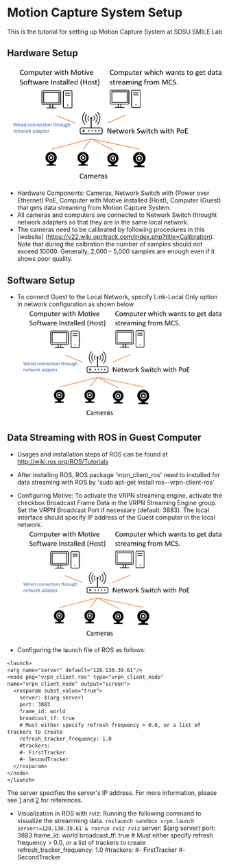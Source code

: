 # Motion Capture System Setup

This is the tutorial for setting up Motion Capture System at SDSU SMILE Lab

## Hardware Setup
![alt text](https://github.com/SMILE-SDSU/Motion-Capture-System-Setup/blob/master/MCS.png?raw=true)
- Hardware Components: Cameras, Network Switch with (Power over Ethernet) PoE, Computer with Motive installed (Host), Computer (Guest) that gets data streaming from Motion Capture System.
- All cameras and computers are connected to Network Switch throught network adapters so that they are in the same local network. 
- The cameras need to be calibrated by following procedures in this [website] (https://v22.wiki.optitrack.com/index.php?title=Calibration). Note that during the calbration the number of samples should not exceed 10000. Generally, 2,000 - 5,000 samples are enough even if it shows poor quality.

## Software Setup
- To connect Guest to the Local Network, specify Link-Local Only option in network configuration as shown below
![alt text](https://github.com/SMILE-SDSU/Motion-Capture-System-Setup/blob/master/MCS.png?raw=true)

## Data Streaming with ROS in Guest Computer
- Usages and installation steps of ROS can be found at http://wiki.ros.org/ROS/Tutorials
- After installing ROS, ROS package 'vrpn_client_ros' need to installed for data streaming with ROS by 'sudo apt-get install ros-<ROS Version>-vrpn-client-ros'
- Configuring Motive: To activate the VRPN streaming engine, activate the checkbox Broadcast Frame Data in the VRPN Streaming Engine group. Set the VRPN Broadcast Port if necessary (default: 3883). The local interface should specify IP address of the Guest computer in the local network.
  ![alt text](https://github.com/SMILE-SDSU/Motion-Capture-System-Setup/blob/master/MCS.png?raw=true)

 - Configuring the launch file of ROS as follows:
  ```
  <launch>
  <arg name="server" default="128.130.39.61"/>
  <node pkg="vrpn_client_ros" type="vrpn_client_node" name="vrpn_client_node" output="screen">
    <rosparam subst_value="true">
      server: $(arg server)
      port: 3883
      frame_id: world
      broadcast_tf: true
      # Must either specify refresh frequency > 0.0, or a list of trackers to create
      refresh_tracker_frequency: 1.0
      #trackers:
      #- FirstTracker
      #- SecondTracker
    </rosparam>
  </node>
</launch>
```
The server specifies the server's IP address. For more information, please see [1](http://wiki.ros.org/vrpn_client_ros) and [2](https://tuw-cpsg.github.io/tutorials/optitrack-and-ros/) for references.
- Visualization in ROS with rviz: Running the following command to visualize the streamming data.
  `roslaunch sandbox vrpn.launch server:=128.130.39.61 & rosrun rviz rviz`
    <launch>
  <arg name="server" default="128.130.39.61"/>
  <node pkg="vrpn_client_ros" type="vrpn_client_node" name="vrpn_client_node" output="screen">
    <rosparam subst_value="true">
      server: $(arg server)
      port: 3883
      frame_id: world
      broadcast_tf: true
      # Must either specify refresh frequency > 0.0, or a list of trackers to create
      refresh_tracker_frequency: 1.0
      #trackers:
      #- FirstTracker
      #- SecondTracker
    </rosparam>
  </node>
</launch>
  
  
  
  
